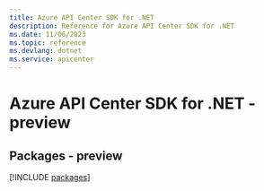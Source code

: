 ```yaml
---
title: Azure API Center SDK for .NET
description: Reference for Azure API Center SDK for .NET
ms.date: 11/06/2023
ms.topic: reference
ms.devlang: dotnet
ms.service: apicenter
---
```

# Azure API Center SDK for .NET - preview
## Packages - preview
[!INCLUDE [packages](api-center-index.md)]